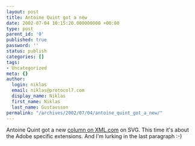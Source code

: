 ```yaml
---
layout: post
title: Antoine Quint got a new
date: 2002-07-04 10:15:20.000000000 +00:00
type: post
parent_id: '0'
published: true
password: ''
status: publish
categories: []
tags:
- Uncategorized
meta: {}
author:
  login: niklas
  email: niklas@protocol7.com
  display_name: Niklas
  first_name: Niklas
  last_name: Gustavsson
permalink: "/archives/2002/07/04/antoine_quint_got_a_new/"
---
```

Antoine Quint got a new [column on XML.com](http://www.xml.com/pub/a/2002/07/03/adobesvg.html) on SVG. This time it's about the Adobe specific extensions. And I'm lurking in the last paragraph :-)

